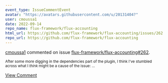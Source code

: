 ```yaml
---
event_type: IssueCommentEvent
avatar: "https://avatars.githubusercontent.com/u/20131404?"
user: cmoussa1
date: 2022-09-14
repo_name: flux-framework/flux-accounting
html_url: https://github.com/flux-framework/flux-accounting/issues/262
repo_url: https://github.com/flux-framework/flux-accounting
---
```


<a href='https://github.com/cmoussa1' target='_blank'>cmoussa1</a> commented on issue <a href='https://github.com/flux-framework/flux-accounting/issues/262' target='_blank'>flux-framework/flux-accounting#262</a>.

<small>After some more digging in the dependencies part of the plugin, I think I've stumbled across what I _think_ might be a cause of the issue:...</small>

<a href='https://github.com/flux-framework/flux-accounting/issues/262' target='_blank'>View Comment</a>